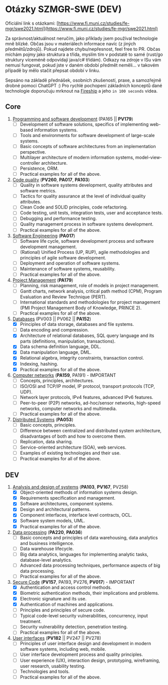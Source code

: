 # Otázky SZMGR-SWE (DEV)

Oficiální link s otázkami: [https://www.fi.muni.cz/studies/fe-mgr/swe2021.html](https://www.fi.muni.cz/studies/fe-mgr/swe2021.html)

Za správnost/aktuálnost neručím, jako příklady jsem používal technologie mně blízké. Občas jsou v materiálech informace navíc (z jiných předmětů/zdrojů). Pokud najdete chybu/nepřesnost, feel free to PR. Občas míchám pojmy jako struktura a třída, myslím tím v podstatě to samé (rust/go struktury víceméně odpovídají java/c# třídám). Odkazy na zdroje v ISu vám nemusí fungovat, pokud jste v daném období předmět neměli... v takovém případě by mělo stačit přepsat období v linku.

Sepsáno na základě přednášek, osobních zkušeností, praxe, a samozřejmě drobné pomoci ChatGPT :) Pro rychlé pochopení základních konceptů dané technologie doporučuju mrknout na [Fireship](https://www.youtube.com/@Fireship) a jeho `in 100 seconds` videa.

## Core

1. [Programming and software development](./1_programovani_a_softwarovy_vyvoj.md) (PA165 || **PV179**)
    - [ ] Development of software solutions, specifics of implementing web-based information systems.
    - [ ] Tools and environments for software development of large-scale systems.
    - [ ] Basic concepts of software architectures from an implementation perspective.
    - [ ] Multilayer architecture of modern information systems, model-view-controller architecture.
    - [ ] Persistence, ORM.
    - [ ] Practical examples for all of the above.
2. [Code quality](./2_kvalita_kodu.md) (**PV260**, **PA017**, **PA103**)
   - [ ] Quality in software systems development, quality attributes and software metrics.
   - [ ] Tactics for quality assurance at the level of individual quality attributes.
   - [ ] Clean Code and SOLID principles, code refactoring.
   - [ ] Code testing, unit tests, integration tests, user and acceptance tests.
   - [ ] Debugging and performance testing.
   - [ ] Quality management process in software systems development.
   - [ ] Practical examples for all of the above.
3. [Software Engineering](./3_softwarove_inzenyrstvi.md) (**PA017**)
   - [ ] Software life cycle, software development process and software development management.
   - [ ] (Rational) Unified Process (UP, RUP), agile methodologies and principles of agile software development.
   - [ ] Deployment and operation of software systems.
   - [ ] Maintenance of software systems, reusability.
   - [ ] Practical examples for all of the above.
4. [Project Management](./4_projektove_rizeni.md) (**PA179**)
   - [ ] Planning, risk management, role of models in project management.
   - [ ] Gantt charts, network analysis, critical path method (CPM), Program Evaluation and Review Technique (PERT).
   - [ ] International standards and methodologies for project management (PMI Project Management Body of Knowledge, PRINCE 2).
   - [ ] Practical examples for all of the above.
5. [Databases](./5_databaze.md) (PV003 || PV062 || **PA152**)
   - [x] Principles of data storage, databases and file systems.
   - [ ] Data encoding and compression.
   - [x] Architecture of relational databases, SQL query language and its parts (definitions, manipulation, transactions).
   - [x] Data schema definition language, DDL.
   - [x] Data manipulation language, DML.
   - [x] Relational algebra, integrity constraints, transaction control.
   - [x] Indexing, hashing.
   - [x] Practical examples for all of the above.
6. [Computer networks](./6_pocitacove_site.md) (**PA159**, PA191) - IMPORTANT
   - [ ] Concepts, principles, architectures.
   - [ ] ISO/OSI and TCP/IP model, IP protocol, transport protocols (TCP, UDP).
   - [ ] Network layer protocols, IPv4 features, advanced IPv6 features.
   - [ ] Peer-to-peer (P2P) networks, ad-hoc/sensor networks, high-speed networks, computer networks and multimedia.
   - [ ] Practical examples for all of the above.
7. [Distributed Systems](./7_distribuovane_systemy.md) (**PA053**)
   - [ ] Basic concepts, principles.
   - [ ] Difference between centralized and distributed system architecture, disadvantages of both and how to overcome them.
   - [ ] Replication, data sharing.
   - [ ] Service-oriented architecture (SOA), web services.
   - [ ] Examples of existing technologies and their use.
   - [ ] Practical examples for all of the above.

## DEV

1. [Analysis and design of systems](./dev_1_analyza_a_navrh.md) (**PA103**, **PV167**, PV258)
   - [x] Object-oriented methods of information systems design.
   - [x] Requirements specification and management.
   - [x] Software architectures, component systems.
   - [x] Design and architectural patterns.
   - [x] Component interfaces, interface level contracts, OCL.
   - [x] Software system models, UML.
   - [x] Practical examples for all of the above.
2. [Data processing](./dev_2_zpracovani_dat.md) (**PA220**, **PA036**)
   - [ ] Basic concepts and principles of data warehousing, data analytics and business intelligence.
   - [ ] Data warehouse lifecycle.
   - [ ] Big data analytics, languages for implementing analytic tasks, database-level analytics.
   - [ ] Advanced data processing techniques, performance aspects of big data processing.
   - [ ] Practical examples for all of the above.
3. [Secure Code](./dev_3_bezpecny_kod.md) (**PV157**, PA193, PV276, **PV017**) - IMPORTANT
   - [x] Authentication and access control methods.
   - [x] Biometric authentication methods, their implications and problems.
   - [x] Electronic signature and its use.
   - [x] Authentication of machines and applications.
   - [ ] Principles and principles of secure code.
   - [ ] Typical code-level security vulnerabilities, concurrency, input treatment.
   - [ ] Security vulnerability detection, penetration testing.
   - [ ] Practical examples for all of the above.
4. [User interfaces](./dev_4_uzivatelska_rozhrani.md) (**PV182** || PV247 || PV278)
   - [ ] Principles of user interface design and development in modern software systems, including web, mobile.
   - [ ] User interface development process and quality principles.
   - [ ] User experience (UX), interaction design, prototyping, wireframing, user research, usability testing.
   - [ ] Technologies and tools.
   - [ ] Practical examples for all of the above.
